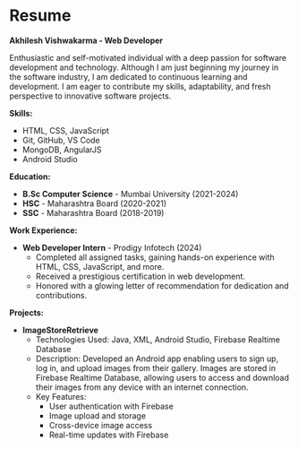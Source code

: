 # Resume
**Akhilesh Vishwakarma - Web Developer**

Enthusiastic and self-motivated individual with a deep passion for software development and technology. Although I am just beginning my journey in the software industry, I am dedicated to continuous learning and development. I am eager to contribute my skills, adaptability, and fresh perspective to innovative software projects.

**Skills:**
- HTML, CSS, JavaScript
- Git, GitHub, VS Code
- MongoDB, AngularJS
- Android Studio

**Education:**
- **B.Sc Computer Science** - Mumbai University (2021-2024)
- **HSC** - Maharashtra Board (2020-2021)
- **SSC** - Maharashtra Board (2018-2019)

**Work Experience:**
- **Web Developer Intern** - Prodigy Infotech (2024)
    - Completed all assigned tasks, gaining hands-on experience with HTML, CSS, JavaScript, and more.
    - Received a prestigious certification in web development.
    - Honored with a glowing letter of recommendation for dedication and contributions.

**Projects:**
- **ImageStoreRetrieve**
    - Technologies Used: Java, XML, Android Studio, Firebase Realtime Database
    - Description: Developed an Android app enabling users to sign up, log in, and upload images from their gallery. Images are stored in Firebase Realtime Database, allowing users to access and download their images from any device with an internet connection.
    - Key Features:
        - User authentication with Firebase
        - Image upload and storage
        - Cross-device image access
        - Real-time updates with Firebase

